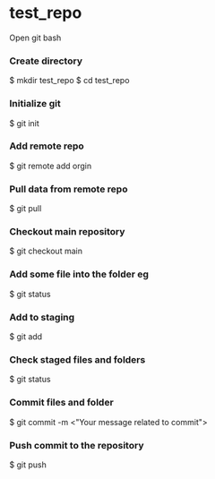 # test_repo
Open git bash

### Create directory
$ mkdir test_repo
$ cd test_repo

### Initialize git
$ git init

### Add remote repo
$ git remote add orgin <remote repo url>

### Pull data from remote repo
$ git pull

### Checkout main repository
$ git checkout main

### Add some file into the folder eg 
$ git status

### Add to staging
$ git add <files or folders name>

### Check staged files and folders
$ git status

### Commit files and folder 
$ git commit -m <"Your message related to commit">

### Push commit to the repository
$ git push